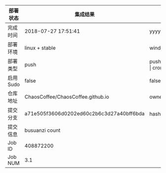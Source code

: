 部署状态 | 集成结果 | 参考值
---|---|---
完成时间 | 2018-07-27 17:51:41 | yyyy-mm-dd hh:mm:ss
部署环境 | linux + stable | window \| linux + stable
部署类型 | push | push \| pull_request \| api \| cron
启用Sudo | false | false \| true
仓库地址 | ChaosCoffee/ChaosCoffee.github.io | owner_name/repo_name
提交分支 | a71e505f3606d0202ed60c2b6c3d27a40bff6bda | hash 16位
提交信息 | busuanzi count |
Job ID   | 408872200 |
Job NUM  | 3.1 |

